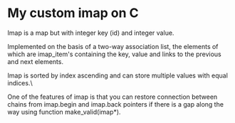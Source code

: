 # My custom imap on C

Imap is a map but with integer key (id) and integer value.

Implemented on the basis of a two-way association list, the elements of which are imap_item's containing the key, value and links to the previous and next elements.

Imap is sorted by index ascending and can store multiple values with equal indices.\

One of the features of imap is that you can restore connection between chains from imap.begin and imap.back pointers if there is a gap along the way using function make_valid(imap*).
